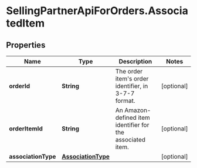 # SellingPartnerApiForOrders.AssociatedItem

## Properties

Name | Type | Description | Notes
------------ | ------------- | ------------- | -------------
**orderId** | **String** | The order item&#39;s order identifier, in 3-7-7 format. | [optional] 
**orderItemId** | **String** | An Amazon-defined item identifier for the associated item. | [optional] 
**associationType** | [**AssociationType**](AssociationType.md) |  | [optional] 


